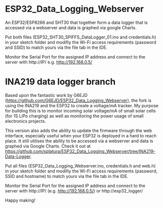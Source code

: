 # ESP32_Data_Logging_Webserver
An ESP32/ESP8266 and SHT30 that together form a data logger that is accessed via a webserver and data is graphed via google Charts.

Put both files (ESP32_SHT30_SPIFFS_DataLogger_01.ino and credentials.h) in your sketch folder and modifiy the Wi-Fi access requirements (password and SSID) to match yours via the file tab in the IDE.

Monitor the Serial Port for the assigned IP address and connect to the server with http://IP/ e.g. http://192.168.0.5/

# INA219 data logger branch
Based upon the fantastic work by G6EJD (https://github.com/G6EJD/ESP32_Data_Logging_Webserver), the fork is using the INA219 and the ESP32 to create a voltage/mA tracker.  My purpose for building this is to monitor incoming solar voltage/mA of small solar cells (for 1S LiPo charging) as well as monitoring the power usage of small electronics projects.

This version also adds the ability to update the firmware through the web interface, especially useful when your ESP32 is deployed in a hard to reach place.  It still utilises the ability to be accessed via a webserver and data is graphed via Google Charts.  Check it out at https://github.com/splatura/ESP32_Data_Logging_Webserver/tree/INA219-Data-Logger.

Put all files (ESP32_Data_Logging_Webserver.ino, credentials.h and web.h) in your sketch folder and modifiy the Wi-Fi access requirements (password, SSID and hostname) to match yours via the file tab in the IDE.

Monitor the Serial Port for the assigned IP address and connect to the server with http://IP/ (e.g. http://192.168.0.5/) or http://esp32_logger/

Happy making!

